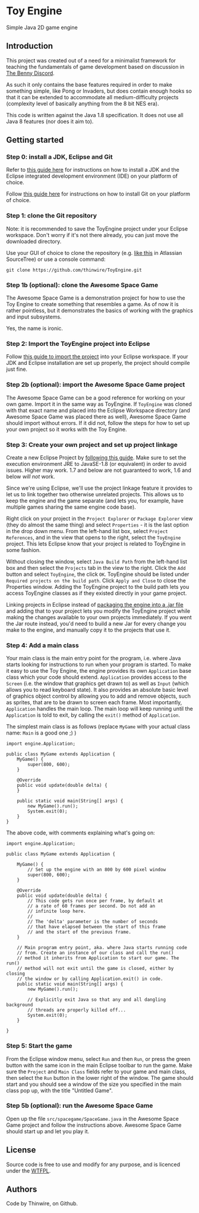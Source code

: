 # Toy Engine
Simple Java 2D game engine


## Introduction

This project was created out of a need for a minimalist framework for teaching the fundamentals of game development based on discussion in [The Benny Discord](https://discord.gg/aMqvk3E).

As such it only contains the base features required in order to make something simple, like Pong or Invaders, but does contain enough hooks so that it can be extended to accommodate all medium-difficulty projects (complexity level of basically anything from the 8 bit NES era).

This code is written against the Java 1.8 specification. It does not use all Java 8 features (nor does it aim to).

## Getting started

### Step 0: install a JDK, Eclipse and Git

Refer to [this guide here](https://www3.ntu.edu.sg/home/ehchua/programming/howto/JDK_HowTo.html) for instructions on how to install a JDK and the Eclipse integrated development environment (IDE) on your platform of choice.

Follow [this guide here](https://www.atlassian.com/git/tutorials/install-git) for instructions on how to install Git on your platform of choice.

### Step 1: clone the Git repository

Note: it is recommended to save the ToyEngine project under your Eclipse workspace. Don't worry if it's not there already, you can just move the downloaded directory.

Use your GUI of choice to clone the repository (e.g. [like this](https://confluence.atlassian.com/sourcetreekb/clone-a-repository-into-sourcetree-780870050.html) in Atlassian SourceTree) or use a console command:

`git clone https://github.com/thinwire/ToyEngine.git`

### Step 1b (optional): clone the Awesome Space Game

The Awesome Space Game is a demonstration project for how to use the Toy Engine to create something that resembles a game. As of now it is rather pointless, but it demonstrates the basics of working with the graphics and input subsystems.

Yes, the name is ironic.

### Step 2: Import the ToyEngine project into Eclipse

Follow [this guide to import the project](https://www.360logica.com/blog/how-to-import-a-java-project-into-eclipse-ide/) into your Eclipse workspace. If your JDK and Eclipse installation are set up properly, the project should compile just fine.

### Step 2b (optional): import the Awesome Space Game project

The Awesome Space Game can be a good reference for working on your own game. Import it in the same way as ToyEngine. If `ToyEngine` was cloned with that exact name and placed into the Eclipse Workspace directory (and Awesome Space Game was placed there as well), Awesome Space Game should import without errors. If it did not, follow the steps for how to set up your own project so it works with the Toy Engine.

### Step 3: Create your own project and set up project linkage

Create a new Eclipse Project by [following this guide](https://www.tutorialspoint.com/eclipse/eclipse_create_java_project.htm). Make sure to set the execution environment JRE to JavaSE-1.8 (or equivalent) in order to avoid issues. Higher may work. 1.7 and below are not guaranteed to work, 1.6 and below _will not_ work.

Since we're using Eclipse, we'll use the project linkage feature it provides to let us to link together two otherwise unrelated projects. This allows us to keep the engine and the game separate (and lets you, for example, have multiple games sharing the same engine code base).

Right click on your project in the `Project Explorer` or `Package Explorer` view (they do almost the same thing) and select `Properties` - it is the last option in the drop down menu. From the left-hand list box, select `Project References`, and in the view that opens to the right, select the `ToyEngine` project. This lets Eclipse know that your project is related to ToyEngine in some fashion.

Without closing the window, select `Java Build Path` from the left-hand list box and then select the `Projects` tab in the view to the right. Click the `Add` button and select `ToyEngine`, the click `OK`. ToyEngine should be listed under `Required projects on the build path`. Click `Apply and Close` to close the Properties window.
Adding the ToyEngine project to the build path lets you access ToyEngine classes as if they existed directly in your game project.

Linking projects in Eclipse instead of [packaging the engine into a .jar file](https://www.javahotchocolate.com/tutorials/jar-libraries.html) and adding that to your project lets you modify the ToyEngine project while making the changes available to your own projects immediately. If you went the Jar route instead, you'd need to build a new Jar for every change you make to the engine, and manually copy it to the projects that use it. 

### Step 4: Add a main class

Your main class is the main entry point for the program, i.e. where Java starts looking for instructions to run when your program is started.
To make it easy to use the Toy Engine, the engine provides its own `Application` base class which your code should extend. `Application` provides access to the `Screen` (i.e. the window that graphics get drawn to) as well as `Input` (which allows you to read keyboard state). It also provides an absolute basic level of graphics object control by allowing you to add and remove objects, such as sprites, that are to be drawn to screen each frame.
Most importantly, `Application` handles the main loop. The main loop will keep running until the `Application` is told to exit, by calling the `exit()` method of `Application`.

The simplest main class is as follows (replace `MyGame` with your actual class name: `Main` is a good one ;) )

~~~
import engine.Application;

public class MyGame extends Application {
	MyGame() {
		super(800, 600);
	}

	@Override
	public void update(double delta) {
	}

	public static void main(String[] args) {
		new MyGame().run();
		System.exit(0);
	}
}
~~~

The above code, with comments explaining what's going on:

~~~
import engine.Application;

public class MyGame extends Application {

	MyGame() {
		// Set up the engine with an 800 by 600 pixel window
		super(800, 600);
	}

	@Override
	public void update(double delta) {
		// This code gets run once per frame, by default at
		// a rate of 60 frames per second. Do not add an
		// infinite loop here.
		//
		// The 'delta' parameter is the number of seconds
		// that have elapsed between the start of this frame
		// and the start of the previous frame.
	}

	// Main program entry point, aka. where Java starts running code
	// from. Create an instance of our class and call the run() 
	// method it inherits from Application to start our game. The run()
	// method will not exit until the game is closed, either by closing
	// the window or by calling Application.exit() in code.
	public static void main(String[] args) {
		new MyGame().run();
		
		// Explicitly exit Java so that any and all dangling background
		// threads are properly killed off...
		System.exit(0);
	}

}
~~~

### Step 5: Start the game

From the Eclipse window menu, select `Run` and then `Run`, or press the green button with the same icon in the main Eclipse toolbar to run the game. Make sure the `Project` and `Main Class` fields refer to your game and main class, then select the `Run` button in the lower right of the window. The game should start and you should see a window of the size you specified in the main class pop up, with the title "Untitled Game".  

### Step 5b (optional): run the Awesome Space Game

Open up the file `src/spacegame/SpaceGame.java` in the Awesome Space Game project and follow the instructions above. Awesome Space Game should start up and let you play it.


## License

Source code is free to use and modify for any purpose, and is licenced under the [WTFPL](http://www.wtfpl.net/about/).


## Authors

Code by Thinwire, on Github.
